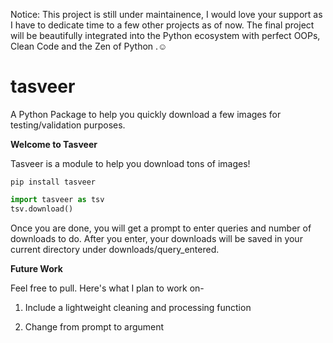 Notice: This project is still under maintainence, I would love your support as I have to dedicate time to a few other projects as of now. The final project will be beautifully integrated into the Python ecosystem with perfect OOPs, Clean Code and the Zen of Python .☺

# tasveer
A Python Package to help you quickly download a few images for testing/validation purposes.

**Welcome to Tasveer**

Tasveer is a module to help you download tons of images!

```
pip install tasveer
```
```python
import tasveer as tsv
tsv.download()
```

Once you are done, you will get a prompt to enter queries and number of downloads to do. After you enter, your downloads will be saved in your current directory under downloads/query_entered.

**Future Work**

Feel free to pull. Here's what I plan to work on-

1. Include a lightweight cleaning and processing function

2. Change from prompt to argument

   
